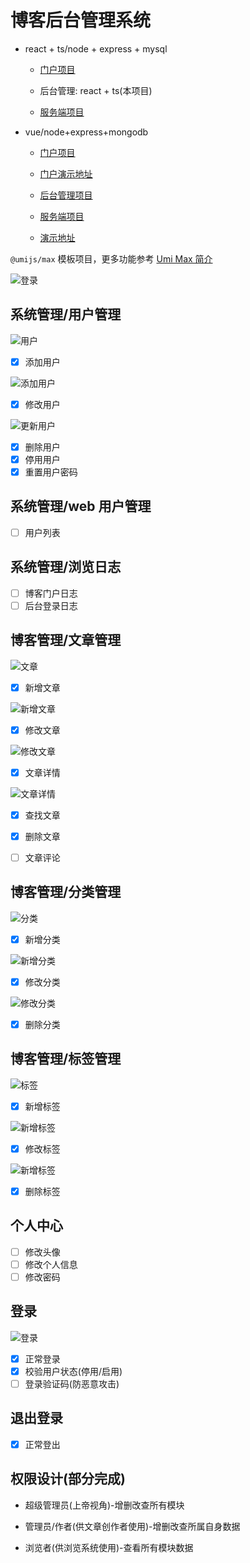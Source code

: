 # 博客后台管理系统

- react + ts/node + express + mysql

  - [门户项目](https://github.com/zhengyiliang/nest-birds)

  - 后台管理: react + ts(本项目)

  - [服务端项目](https://github.com/zhengyiliang/nest-birds-server)

- vue/node+express+mongodb

  - [门户项目](https://gitee.com/zheng_yiliang/my_blog/tree/master/blog_web)

  - [门户演示地址](https://zhengyiliang.cn)

  - [后台管理项目](https://gitee.com/zheng_yiliang/my_blog/tree/master/blog_admin)

  - [服务端项目](https://gitee.com/zheng_yiliang/my_blog/tree/master/blog_server)

  - [演示地址](https://zhengyiliang.cn/admin)

`@umijs/max` 模板项目，更多功能参考 [Umi Max 简介](https://next.umijs.org/zh-CN/docs/max/introduce)

![登录](./doc/home.jpg)

## 系统管理/用户管理

![用户](./doc/user.jpg)

- [x] 添加用户

![添加用户](./doc/createUser.jpg)

- [x] 修改用户

![更新用户](./doc/updateUser.jpg)

- [x] 删除用户
- [x] 停用用户
- [x] 重置用户密码

## 系统管理/web 用户管理

- [ ] 用户列表

## 系统管理/浏览日志

- [ ] 博客门户日志
- [ ] 后台登录日志

## 博客管理/文章管理

![文章](./doc/article.jpg)

- [x] 新增文章

![新增文章](./doc/newArticle.jpg)

- [x] 修改文章

![修改文章](./doc/updateArticle.jpg)

- [x] 文章详情

![文章详情](./doc/detailArticle.jpg)

- [x] 查找文章

- [x] 删除文章

- [ ] 文章评论

## 博客管理/分类管理

![分类](./doc/category.jpg)

- [x] 新增分类

![新增分类](./doc/createCategory.jpg)

- [x] 修改分类

![修改分类](./doc/updateCategory.jpg)

- [x] 删除分类

## 博客管理/标签管理

![标签](./doc/tag.jpg)

- [x] 新增标签

![新增标签](./doc/createTag.jpg)

- [x] 修改标签

![新增标签](./doc/updateTag.jpg)

- [x] 删除标签

## 个人中心

- [ ] 修改头像
- [ ] 修改个人信息
- [ ] 修改密码

## 登录

![登录](./doc/login.jpg)

- [x] 正常登录
- [x] 校验用户状态(停用/启用)
- [ ] 登录验证码(防恶意攻击)

## 退出登录

- [x] 正常登出

## 权限设计(部分完成)

- 超级管理员(上帝视角)-增删改查所有模块

- 管理员/作者(供文章创作者使用)-增删改查所属自身数据

- 浏览者(供浏览系统使用)-查看所有模块数据
